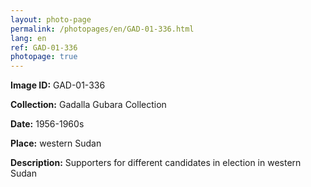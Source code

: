 ```yaml
---
layout: photo-page
permalink: /photopages/en/GAD-01-336.html
lang: en
ref: GAD-01-336
photopage: true
---
```


**Image ID:** GAD-01-336

**Collection:** Gadalla Gubara Collection

**Date:** 1956-1960s

**Place:** western Sudan

**Description:** Supporters for different candidates in election in western Sudan
